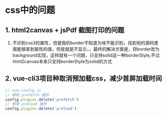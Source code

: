 # css中的问题

## 1. html2canvas + jsPdf 截图打印的问题

1. 不识别css3的属性，但是我的border不知道为啥不能识别，找到他的源码里面能够拿到属性的值，但是就是不显示，，最终的解决方案是，将border改为background实现，这样就有一个问题，只支持solid这一种borderStyle,不过html2canvas本来只支持borderStyle为solid的方式

## 2. vue-cli3项目种取消预加载css，减少首屏加载时间

```js
// vue.config.js
// 移除 prefetch 插件
config.plugins.delete('prefetch')
// 移除 preload 插件
config.plugins.delete('preload')
```
<gitask />
